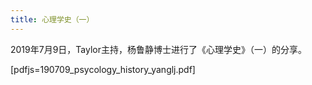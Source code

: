 ```yaml
---
title: 心理学史（一）
---
```


2019年7月9日，Taylor主持，杨鲁静博士进行了《心理学史》（一）的分享。

[pdfjs=190709_psycology_history_yanglj.pdf]
